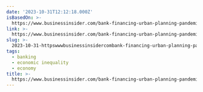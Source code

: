 ```yaml
---
date: '2023-10-31T12:12:18.000Z'
isBasedOn: >-
  https://www.businessinsider.com/bank-financing-urban-planning-pandemic-retail-apocalypse-vacant-storefront-2023-10
link: >-
  https://www.businessinsider.com/bank-financing-urban-planning-pandemic-retail-apocalypse-vacant-storefront-2023-10
slug: >-
  2023-10-31-httpswwwbusinessinsidercombank-financing-urban-planning-pandemic-retail-apocalypse-vacant-storefront-2023-10
tags:
  - banking
  - economic inequality
  - economy
title: >-
  https://www.businessinsider.com/bank-financing-urban-planning-pandemic-retail-apocalypse-vacant-storefront-2023-10
---
```


